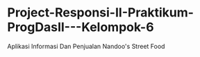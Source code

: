 # Project-Responsi-II-Praktikum-ProgDasII---Kelompok-6
Aplikasi Informasi Dan Penjualan Nandoo's Street Food
